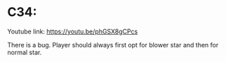 # C34:
Youtube link:
https://youtu.be/phGSX8gCPcs

There is a bug.
Player should always first opt for blower star and then for normal star.
